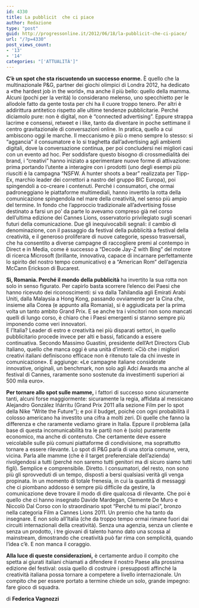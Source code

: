 ```yaml
---
id: 4330
title: La pubblicit  che ci piace
author: Redazione
type: "post"
guid: http://progressonline.it/2012/06/18/la-pubblicit-che-ci-piace/
url: "/?p=4330"
post_views_count:
- '13'
- '14'
categories: "['ATTUALITÀ']"
---
```


**C’è un spot che sta riscuotendo un successo enorme.** È quello che la multinazionale P&amp;G, partner dei giochi olimpici di Londra 2012, ha dedicato a «the hardest job in the world», ma anche il più bello: quello della mamma. Alcuni (pochi per la verità) lo considerano melenso, uno specchietto per le allodole fatto da gente tosta per chi ha il cuore troppo tenero. Per altri è addirittura antitetico rispetto alle ultime tendenze pubblicitarie. Perché diciamolo pure: non è digital, non è “connected advertising”. Eppure strappa lacrime e consensi, retweet e i like, tanto da diventare in poche settimane il centro gravitazionale di conversazioni online. In pratica, quello a cui ambiscono oggi le marche. Il meccanismo è più o meno sempre lo stesso: si “aggancia” il consumatore e lo si traghetta dall’advertising agli ambienti digitali, dove la conversazione continua, per poi concludersi nei migliori casi con un evento ad hoc. Per soddisfare questo bisogno di crossmedialità dei brand, i “creativi” hanno iniziato a sperimentare nuove forme di attivazione: prima portando l’utente a interagire con i prodotti (uno degli esempi più riusciti è la campagna “NSFW. A hunter shoots a bear” realizzata per Tipp-Ex, marchio leader dei correttori a nastro del gruppo BIC Europa), poi spingendoli a co-creare i contenuti. Perché i consumatori, che ormai padroneggiano le piattaforme multimediali, hanno invertito la rotta della comunicazione spingendola nel mare della creatività, nel senso più ampio del termine. In fondo che l’approccio tradizionale all’advertising fosse destinato a farsi un po’ da parte lo avevamo compreso già nel corso dell’ultima edizione dei Cannes Lions, osservatorio privilegiato sugli scenari futuri della comunicazione. Due gli inequivocabili segnali: il cambio di denominazione, con il passaggio da festival della pubblicità a festival della creatività, e il generoso proliferare di nuove categorie, spesso trasversali, che ha consentito a diverse campagne di raccogliere premi al contempo in Direct e in Media, come è successo a “Decode Jay-Z with Bing” del motore di ricerca Microsoft (brillante, innovativa, capace di incarnare perfettamente lo spirito del nostro tempo comunicativo) e a “American Rom” dell’agenzia McCann Erickson di Bucarest.

**Sì, Romania. Perché il mondo della pubblicità** ha invertito la sua rotta non solo in senso figurato. Per capirlo basta scorrere l’elenco dei Paesi che hanno ricevuto dei riconoscimenti: si va dalla Tahilandia agli Emirati Arabi Uniti, dalla Malaysia a Hong Kong, passando ovviamente per la Cina che, insieme alla Corea (e appunto alla Romania), si è aggiudicata per la prima volta un tanto ambito Grand Prix. E se anche tra i vincitori non sono mancati quelli di lungo corso, è chiaro che i Paesi emergenti si stanno sempre più imponendo come veri innovatori.  
E l’Italia? Leader di estro e creatività nei più disparati settori, in quello pubblicitario procede invece per alti e bassi, faticando a essere continuativa. Secondo Massimo Guastini, presidente dell’Art Directors Club Italiano, quello che manca oggi è una unità d’intenti: «Ciò che i migliori creativi italiani definiscono efficace non è ritenuto tale da chi investe in comunicazione». E aggiunge: «Le campagne italiane considerate innovative, originali, un benchmark, non solo agli Adci Awards ma anche al festival di Cannes, raramente sono sostenute da investimenti superiori ai 500 mila euro».

**Per tornare allo spot sulle mamme,** i fattori di successo sono sicuramente tanti, alcuni forse maggiormente: sicuramente la regia, affidata al messicano Alejandro Gonzàlez Iñárritu (Grand Prix 2011 alla sezione Film per lo spot della Nike “Write the Future”); e poi il budget, poiché con ogni probabilità il colosso americano ha investito una cifra a molti zeri. Di quelle che fanno la differenza e che raramente vediamo girare in Italia. Eppure il problema (alla base di questa incomunicabilità tra le parti) non è (solo) puramente economico, ma anche di contenuto. Che certamente deve essere veicolabile sulle più comuni piattaforme di condivisione, ma soprattutto tornare a essere rilevante. Lo spot di P&amp;G parla di una storia comune, vera, vicina. Parla alle mamme (che è il target preferenziale dell’azienda) rivolgendosi a tutti (perché non saremo tutti genitori ma di sicuro siamo tutti figli). Semplice e comprensibile. Diretto. I consumatori, del resto, non sono più gli sprovveduti di un tempo, disposti a bersi qualsiasi verità gli venga propinata. In un momento di totale frenesia, in cui la quantità di messaggi che ci piombano addosso è sempre più difficile da gestire, la comunicazione deve trovare il modo di dire qualcosa di rilevante. Che poi è quello che ci hanno insegnato Davide Mardegan, Clemente De Muro e Niccolò Dal Corso con lo straordinario spot “Perché tu mi piaci”, bronzo nella categoria Film a Cannes Lions 2011. Un premio che ha tanto da insegnare. E non solo all’Italia (che da troppo tempo ormai rimane fuori dai circuiti internazionali della creatività). Senza una agenzia, senza un cliente e senza un prodotto, i tre giovani di talento hanno dato una scossa al mainstream, dimostrando che creatività può far rima con semplicità, quando l’idea c’è. E non manca il coraggio.

**Alla luce di queste considerazioni,** è certamente arduo il compito che spetta ai giurati italiani chiamati a difendere il nostro Paese alla prossima edizione del festival: ossia quello di costruire i presupposti affinché la creatività italiana possa tornare a competere a livello internazionale. Un compito che per essere portato a termine chiede un solo, grande impegno: fare gioco di squadra.

di **Federica Vagnozzi**